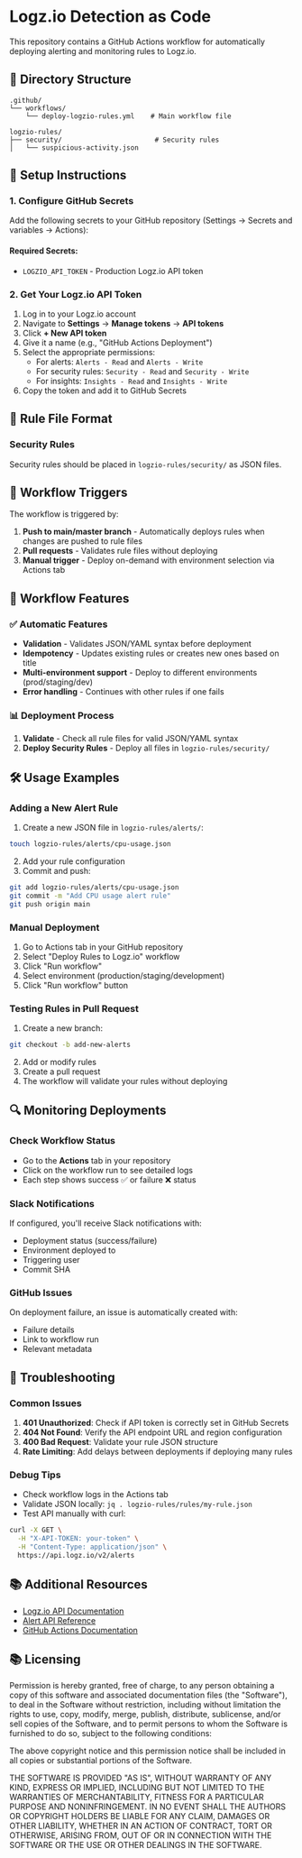 # Logz.io Detection as Code

This repository contains a GitHub Actions workflow for automatically deploying alerting and monitoring rules to Logz.io.

## 📁 Directory Structure

```
.github/
└── workflows/
    └── deploy-logzio-rules.yml    # Main workflow file

logzio-rules/
├── security/                       # Security rules
│   └── suspicious-activity.json
```

## 🚀 Setup Instructions

### 1. Configure GitHub Secrets

Add the following secrets to your GitHub repository (Settings → Secrets and variables → Actions):

#### Required Secrets:
- `LOGZIO_API_TOKEN` - Production Logz.io API token


### 2. Get Your Logz.io API Token

1. Log in to your Logz.io account
2. Navigate to **Settings** → **Manage tokens** → **API tokens**
3. Click **+ New API token**
4. Give it a name (e.g., "GitHub Actions Deployment")
5. Select the appropriate permissions:
   - For alerts: `Alerts - Read` and `Alerts - Write`
   - For security rules: `Security - Read` and `Security - Write`
   - For insights: `Insights - Read` and `Insights - Write`
6. Copy the token and add it to GitHub Secrets

## 📝 Rule File Format

### Security Rules

Security rules should be placed in `logzio-rules/security/` as JSON files.

## 🔄 Workflow Triggers

The workflow is triggered by:

1. **Push to main/master branch** - Automatically deploys rules when changes are pushed to rule files
2. **Pull requests** - Validates rule files without deploying
3. **Manual trigger** - Deploy on-demand with environment selection via Actions tab

## 🎯 Workflow Features

### ✅ Automatic Features
- **Validation** - Validates JSON/YAML syntax before deployment
- **Idempotency** - Updates existing rules or creates new ones based on title
- **Multi-environment support** - Deploy to different environments (prod/staging/dev)
- **Error handling** - Continues with other rules if one fails

### 📊 Deployment Process
1. **Validate** - Check all rule files for valid JSON/YAML syntax
2. **Deploy Security Rules** - Deploy all files in `logzio-rules/security/`


## 🛠️ Usage Examples

### Adding a New Alert Rule

1. Create a new JSON file in `logzio-rules/alerts/`:
```bash
touch logzio-rules/alerts/cpu-usage.json
```

2. Add your rule configuration
3. Commit and push:
```bash
git add logzio-rules/alerts/cpu-usage.json
git commit -m "Add CPU usage alert rule"
git push origin main
```

### Manual Deployment

1. Go to Actions tab in your GitHub repository
2. Select "Deploy Rules to Logz.io" workflow
3. Click "Run workflow"
4. Select environment (production/staging/development)
5. Click "Run workflow" button

### Testing Rules in Pull Request

1. Create a new branch:
```bash
git checkout -b add-new-alerts
```

2. Add or modify rules
3. Create a pull request
4. The workflow will validate your rules without deploying

## 🔍 Monitoring Deployments

### Check Workflow Status
- Go to the **Actions** tab in your repository
- Click on the workflow run to see detailed logs
- Each step shows success ✅ or failure ❌ status

### Slack Notifications
If configured, you'll receive Slack notifications with:
- Deployment status (success/failure)
- Environment deployed to
- Triggering user
- Commit SHA

### GitHub Issues
On deployment failure, an issue is automatically created with:
- Failure details
- Link to workflow run
- Relevant metadata

## 🐛 Troubleshooting

### Common Issues

1. **401 Unauthorized**: Check if API token is correctly set in GitHub Secrets
2. **404 Not Found**: Verify the API endpoint URL and region configuration
3. **400 Bad Request**: Validate your rule JSON structure
4. **Rate Limiting**: Add delays between deployments if deploying many rules

### Debug Tips

- Check workflow logs in the Actions tab
- Validate JSON locally: `jq . logzio-rules/rules/my-rule.json`
- Test API manually with curl:
```bash
curl -X GET \
  -H "X-API-TOKEN: your-token" \
  -H "Content-Type: application/json" \
  https://api.logz.io/v2/alerts
```

## 📚 Additional Resources

- [Logz.io API Documentation](https://docs.logz.io/api/)
- [Alert API Reference](https://docs.logz.io/api/#tag/Alerts)
- [GitHub Actions Documentation](https://docs.github.com/en/actions)

## 📚 Licensing

Permission is hereby granted, free of charge, to any person obtaining
a copy of this software and associated documentation files (the
"Software"), to deal in the Software without restriction, including
without limitation the rights to use, copy, modify, merge, publish,
distribute, sublicense, and/or sell copies of the Software, and to
permit persons to whom the Software is furnished to do so, subject to
the following conditions:

The above copyright notice and this permission notice shall be
included in all copies or substantial portions of the Software.

THE SOFTWARE IS PROVIDED "AS IS", WITHOUT WARRANTY OF ANY KIND,
EXPRESS OR IMPLIED, INCLUDING BUT NOT LIMITED TO THE WARRANTIES OF
MERCHANTABILITY, FITNESS FOR A PARTICULAR PURPOSE AND
NONINFRINGEMENT. IN NO EVENT SHALL THE AUTHORS OR COPYRIGHT HOLDERS BE
LIABLE FOR ANY CLAIM, DAMAGES OR OTHER LIABILITY, WHETHER IN AN ACTION
OF CONTRACT, TORT OR OTHERWISE, ARISING FROM, OUT OF OR IN CONNECTION
WITH THE SOFTWARE OR THE USE OR OTHER DEALINGS IN THE SOFTWARE.